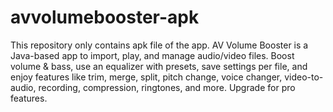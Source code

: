 # avvolumebooster-apk
This repository only contains apk file of the app.
AV Volume Booster is a Java-based app to import, play, and manage audio/video files. Boost volume &amp; bass, use an equalizer with presets, save settings per file, and enjoy features like trim, merge, split, pitch change, voice changer, video-to-audio, recording, compression, ringtones, and more. Upgrade for pro features.
